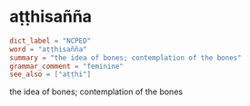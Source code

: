 # aṭṭhisañña

``` toml
dict_label = "NCPED"
word = "aṭṭhisañña"
summary = "the idea of bones; contemplation of the bones"
grammar_comment = "feminine"
see_also = ["aṭṭhi"]
```

the idea of bones; contemplation of the bones

